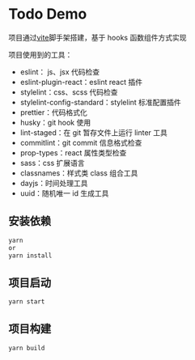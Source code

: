 # Todo Demo

项目通过[vite](https://github.com/vitejs/vite)脚手架搭建，基于 hooks 函数组件方式实现

项目使用到的工具：

- eslint： js、jsx 代码检查
- eslint-plugin-react：eslint react 插件
- stylelint：css、scss 代码检查
- stylelint-config-standard：stylelint 标准配置插件
- prettier：代码格式化
- husky：git hook 使用
- lint-staged：在 git 暂存文件上运行 linter 工具
- commitlint：git commit 信息格式检查
- prop-types：react 属性类型检查
- sass：css 扩展语言
- classnames：样式类 class 组合工具
- dayjs：时间处理工具
- uuid：随机唯一 id 生成工具

## 安装依赖

```bash
yarn
or
yarn install
```

## 项目启动

```bash
yarn start
```

## 项目构建

```bash
yarn build
```
